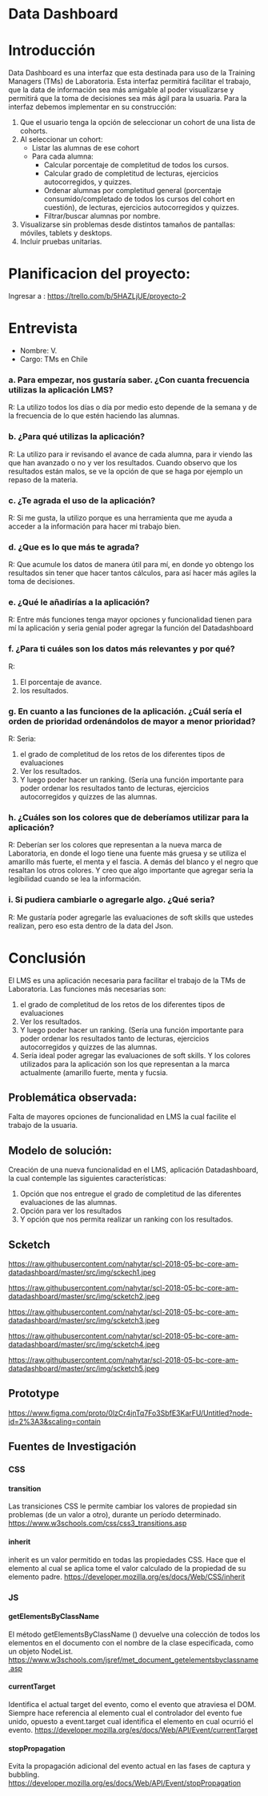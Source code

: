 # Data Dashboard

# Introducción

Data Dashboard es una interfaz que esta destinada para uso de la Training Managers (TMs) de Laboratoria. Esta interfaz permitirá facilitar el trabajo, que la data de información sea más amigable al poder visualizarse y permitirá que la toma de decisiones sea más ágil para la usuaria. 
Para la interfaz debemos implementar en su construcción:
1.	Que el usuario tenga la opción de seleccionar un cohort de una lista de cohorts.
2.	Al seleccionar un cohort:
      * Listar las alumnas de ese cohort
      * Para cada alumna:
          * Calcular porcentaje de completitud de todos los cursos.
          * Calcular grado de completitud de lecturas, ejercicios autocorregidos, y quizzes.
          * Ordenar alumnas por completitud general (porcentaje consumido/completado de todos los cursos del cohort en cuestión), de lecturas, ejercicios autocorregidos y quizzes.
          * Filtrar/buscar alumnas por nombre.
3.	Visualizarse sin problemas desde distintos tamaños de pantallas: móviles, tablets y desktops.
4.	Incluir pruebas unitarias.

# Planificacion del proyecto:

Ingresar a :
https://trello.com/b/5HAZLjUE/proyecto-2 


# Entrevista 

* Nombre: V.
* Cargo: TMs en Chile

### a. Para empezar, nos gustaría saber. ¿Con cuanta frecuencia utilizas la aplicación LMS?

R: La utilizo todos los días o día por medio esto depende de la semana y de la frecuencia de lo que estén haciendo las alumnas.

### b. ¿Para qué utilizas la aplicación?

R: La utilizo para ir revisando el avance de cada alumna, para ir viendo las que han avanzado o no y ver los resultados. Cuando observo que los resultados están malos, se ve la opción de que se haga por ejemplo un repaso de la materia.

### c. ¿Te agrada el uso de la aplicación?

R: Si me gusta, la utilizo porque es una herramienta que me ayuda a acceder a la información para hacer mi trabajo bien.

### d. ¿Que es lo que más te agrada?

R: Que acumule los datos de manera útil para mí, en donde yo obtengo los resultados sin tener que hacer tantos cálculos, para así hacer más agiles la toma de decisiones.

### e. ¿Qué le añadirías a la aplicación?

R: Entre más funciones tenga mayor opciones y funcionalidad tienen para mí la aplicación y seria genial poder agregar la función del Datadashboard

### f. ¿Para ti cuáles son los datos más relevantes y por qué?

R: 
1. El porcentaje de avance.
2. los resultados.

### g. En cuanto a las funciones de la aplicación. ¿Cuál sería el orden de prioridad ordenándolos de mayor a menor prioridad?

R: Seria:
1.	 el grado de completitud de los retos de los diferentes tipos de evaluaciones
2.	Ver los resultados.
3.	Y luego poder hacer un ranking. (Sería una función importante para poder ordenar los resultados tanto de lecturas, ejercicios autocorregidos y quizzes de las alumnas.

### h. ¿Cuáles son los colores que de deberíamos utilizar para la aplicación?

R: Deberían ser los colores que representan a la nueva marca de Laboratoria, en donde el logo tiene una fuente más gruesa y se utiliza el amarillo más fuerte, el menta y el fascia. A demás del blanco y el negro que resaltan los otros colores.
Y creo que algo importante que agregar seria la legibilidad cuando se lea la información.

### i. Si pudiera cambiarle o agregarle algo. ¿Qué seria?

R: Me gustaría poder agregarle las evaluaciones de soft skills que ustedes realizan, pero eso esta dentro de la data del Json.

# Conclusión

El LMS es una aplicación necesaria para facilitar el trabajo de la TMs de Laboratoria.
Las funciones más necesarias son:
1.	el grado de completitud de los retos de los diferentes tipos de evaluaciones
2.	Ver los resultados.
3.	Y luego poder hacer un ranking. (Sería una función importante para poder ordenar los resultados tanto de lecturas, ejercicios autocorregidos y quizzes de las alumnas.
4.	Sería ideal poder agregar las evaluaciones de soft skills.
Y los colores utilizados para la aplicación son los que representan a la marca actualmente (amarillo fuerte, menta y fucsia.

## Problemática observada:  
Falta de mayores opciones de funcionalidad en LMS la cual facilite el trabajo de la usuaria.

## Modelo de solución: 
Creación de una nueva funcionalidad en el LMS, aplicación Datadashboard, la cual contemple las siguientes características:
1. Opción que nos entregue el grado de completitud de las diferentes evaluaciones de las alumnas.
2. Opción para ver los resultados
3. Y opción que nos permita realizar un ranking con los resultados.

## Scketch

https://raw.githubusercontent.com/nahytar/scl-2018-05-bc-core-am-datadashboard/master/src/img/sckech1.jpeg

https://raw.githubusercontent.com/nahytar/scl-2018-05-bc-core-am-datadashboard/master/src/img/scketch2.jpeg

https://raw.githubusercontent.com/nahytar/scl-2018-05-bc-core-am-datadashboard/master/src/img/scketch3.jpeg

https://raw.githubusercontent.com/nahytar/scl-2018-05-bc-core-am-datadashboard/master/src/img/scketch4.jpeg

https://raw.githubusercontent.com/nahytar/scl-2018-05-bc-core-am-datadashboard/master/src/img/scketch5.jpeg

## Prototype

https://www.figma.com/proto/0lzCr4jnTq7Fo3SbfE3KarFU/Untitled?node-id=2%3A3&scaling=contain

## Fuentes de Investigación

### CSS

#### transition
Las transiciones CSS le permite cambiar los valores de propiedad sin problemas (de un valor a otro), durante un período determinado.
https://www.w3schools.com/css/css3_transitions.asp

#### inherit
inherit es un valor permitido en todas las propiedades CSS. Hace que el elemento al cual se aplica tome el valor calculado de la propiedad de su elemento padre.
https://developer.mozilla.org/es/docs/Web/CSS/inherit

### JS

#### getElementsByClassName
El método getElementsByClassName () devuelve una colección de todos los elementos en el documento con el nombre de la clase especificada, como un objeto NodeList.
https://www.w3schools.com/jsref/met_document_getelementsbyclassname.asp

#### currentTarget
Identifica el actual target del evento, como el evento que atraviesa el DOM. Siempre hace referencia al elemento cual el controlador del evento fue unido, opuesto a event.target  cual identifica el elemento en cual ocurrió el evento.
https://developer.mozilla.org/es/docs/Web/API/Event/currentTarget

#### stopPropagation
Evita la propagación adicional del evento actual en las fases de captura y bubbling.
https://developer.mozilla.org/es/docs/Web/API/Event/stopPropagation
